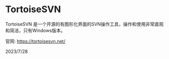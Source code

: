 # TortoiseSVN

TortoiseSVN 是一个开源的有图形化界面的SVN操作工具，操作和使用非常直观和简洁，只有Windows版本。  

官网: https://tortoisesvn.net/  


2023/7/28  
